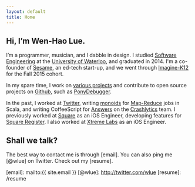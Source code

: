 ```yaml
---
layout: default
title: Home
---
```


## Hi, I’m Wen-Hao Lue.

I’m a programmer, musician, and I dabble in design. I studied
[Software Engineering] at the [University of Waterloo], and graduated in 2014.
I'm a co-founder of [Sesame], an ed-tech start-up, and we went through
[Imagine-K12] for the Fall 2015 cohort.

In my spare time, I work on [various projects] and contribute to open source
projects on [Github], such as [PonyDebugger].

In the past, I worked at [Twitter], writing [monoids] for [Map-Reduce] jobs
in Scala, and writing CoffeeScript for [Answers] on the [Crashlytics] team. I
previously worked at [Square] as an iOS Engineer, developing features for
[Square Register]. I also worked at [Xtreme Labs] as an iOS Engineer.

## Shall we talk?

The best way to contact me is through [email]. You can also ping me [@wlue] on
Twitter. Check out my [resume].

  [Software Engineering]:     https://uwaterloo.ca/software-engineering/
  [University of Waterloo]:   http://uwaterloo.ca
  [Sesame]:                   https://sesamehq.com
  [Imagine-K12]:              http://www.imaginek12.com
  [various projects]:         /projects
  [Github]:                   http://github.com/wlue
  [PonyDebugger]:             http://github.com/square/ponydebugger
  [monoids]:                  http://github.com/twitter/algebird
  [Map-Reduce]:               http://github.com/twitter/scalding
  [Twitter]:                  http://twitter.com
  [Answers]:                  https://answers.io
  [Crashlytics]:              http://crashlytics.com
  [Square]:                   http://squareup.com
  [Square Register]:          http://squareup.com/register
  [Xtreme Labs]:              http://pivotallabs.com
  [email]:                    mailto:{{ site.email }}
  [@wlue]:                    http://twitter.com/wlue
  [resume]:                   /resume

